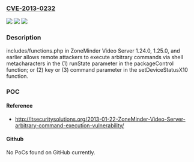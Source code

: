 ### [CVE-2013-0232](https://cve.mitre.org/cgi-bin/cvename.cgi?name=CVE-2013-0232)
![](https://img.shields.io/static/v1?label=Product&message=n%2Fa&color=blue)
![](https://img.shields.io/static/v1?label=Version&message=n%2Fa&color=blue)
![](https://img.shields.io/static/v1?label=Vulnerability&message=n%2Fa&color=brighgreen)

### Description

includes/functions.php in ZoneMinder Video Server 1.24.0, 1.25.0, and earlier allows remote attackers to execute arbitrary commands via shell metacharacters in the (1) runState parameter in the packageControl function; or (2) key or (3) command parameter in the setDeviceStatusX10 function.

### POC

#### Reference
- http://itsecuritysolutions.org/2013-01-22-ZoneMinder-Video-Server-arbitrary-command-execution-vulnerability/

#### Github
No PoCs found on GitHub currently.

